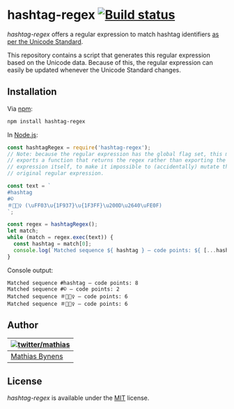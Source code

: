# hashtag-regex [![Build status](https://travis-ci.org/mathiasbynens/hashtag-regex.svg?branch=master)](https://travis-ci.org/mathiasbynens/hashtag-regex)

_hashtag-regex_ offers a regular expression to match hashtag identifiers [as per the Unicode Standard](http://unicode.org/reports/tr31/#hashtag_identifiers).

This repository contains a script that generates this regular expression based on the Unicode data. Because of this, the regular expression can easily be updated whenever the Unicode Standard changes.

## Installation

Via [npm](https://www.npmjs.com/):

```bash
npm install hashtag-regex
```

In [Node.js](https://nodejs.org/):

```js
const hashtagRegex = require('hashtag-regex');
// Note: because the regular expression has the global flag set, this module
// exports a function that returns the regex rather than exporting the regular
// expression itself, to make it impossible to (accidentally) mutate the
// original regular expression.

const text = `
#hashtag
#©
＃🤷🏿‍♀️ (\uFF03\u{1F937}\u{1F3FF}\u200D\u2640\uFE0F)
`;

const regex = hashtagRegex();
let match;
while (match = regex.exec(text)) {
  const hashtag = match[0];
  console.log(`Matched sequence ${ hashtag } — code points: ${ [...hashtag].length }`);
}
```

Console output:

```
Matched sequence #hashtag — code points: 8
Matched sequence #© — code points: 2
Matched sequence ＃🤷🏿‍♀️ — code points: 6
Matched sequence ＃🤷🏿‍♀️ — code points: 6
```

## Author

| [![twitter/mathias](https://gravatar.com/avatar/24e08a9ea84deb17ae121074d0f17125?s=70)](https://twitter.com/mathias "Follow @mathias on Twitter") |
|---|
| [Mathias Bynens](https://mathiasbynens.be/) |

## License

_hashtag-regex_ is available under the [MIT](https://mths.be/mit) license.
